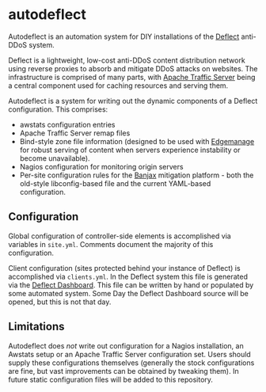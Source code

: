 autodeflect
========

Autodeflect is an automation system for DIY installations of the
[Deflect](https://deflect.ca) anti-DDoS system.

Deflect is a lightweight, low-cost anti-DDoS content distribution
network using reverse proxies to absorb and mitigate DDoS attacks on
websites. The infrastructure is comprised of many parts, with [Apache
Traffic Server](https://trafficserver.apache.org/) being a central
component used for caching resources and serving them. 

Autodeflect is a system for writing out the dynamic components of a
Deflect configuration. This comprises:
* awstats configuration entries
* Apache Traffic Server remap files
* Bind-style zone file information (designed to be used with [Edgemanage](https://github.com/equalitie/edgemanage) for robust serving of content when servers experience instability or become unavailable). 
* Nagios configuration for monitoring origin servers
* Per-site configuration rules for the [Banjax](https://github.com/equalitie/banjax) mitigation platform - both the old-style libconfig-based file and the current YAML-based configuration. 

Configuration 
-------

Global configuration of controller-side elements is accomplished via
variables in ```site.yml```. Comments document the majority of this
configuration.

Client configuration (sites protected behind your instance of Deflect)
is accomplished via ```clients.yml```. In the Deflect system this file
is generated via the [Deflect
Dashboard](https://dashboard.deflect.ca). This file can be written by
hand or populated by some automated system. Some Day the Deflect
Dashboard source will be opened, but this is not that day.

Limitations
-------

Autodeflect does *not* write out configuration for a Nagios
installation, an Awstats setup or an Apache Traffic Server
configuration set. Users should supply these configurations themselves
(generally the stock configurations are fine, but vast improvements
can be obtained by tweaking them). In future static configuration
files will be added to this repository.

